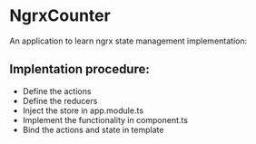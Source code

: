 # NgrxCounter

An application to learn ngrx state management implementation:

## Implentation procedure:

- Define the actions
- Define the reducers
- Inject the store in app.module.ts
- Implement the functionality in component.ts
- Bind the actions and state in template
